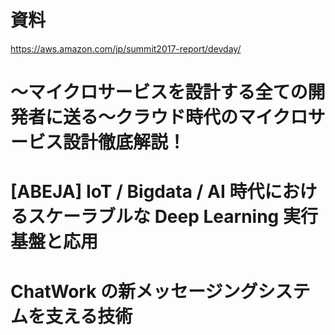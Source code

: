 # 資料
https://aws.amazon.com/jp/summit2017-report/devday/

# 〜マイクロサービスを設計する全ての開発者に送る〜クラウド時代のマイクロサービス設計徹底解説！

# [ABEJA] IoT / Bigdata / AI 時代におけるスケーラブルな Deep Learning 実行基盤と応用

# ChatWork の新メッセージングシステムを支える技術　